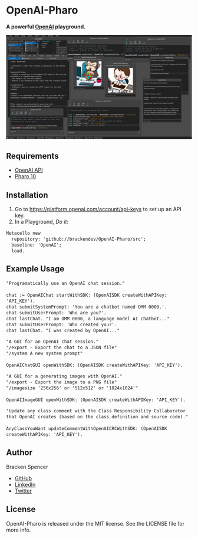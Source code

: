 OpenAI-Pharo
============

**A powerful [OpenAI](https://platform.openai.com/) playground.**

![](images/screenshot.png)

## Requirements

* [OpenAI API](https://platform.openai.com/)
* [Pharo 10](https://www.pharo.org/)

## Installation

1. Go to <https://platform.openai.com/account/api-keys> to set up an API key.
2. In a Playground, _Do it_:

```smalltalk
Metacello new 
  repository: 'github://brackendev/OpenAI-Pharo/src';
  baseline: 'OpenAI';
  load.
```

## Example Usage

```smalltalk
"Programatically use an OpenAI chat session."

chat := OpenAIChat startWithSDK: (OpenAISDK createWithAPIKey: 'API_KEY').
chat submitSystemPrompt: 'You are a chatbot named OMM 0000.'.
chat submitUserPrompt: 'Who are you?'.
chat lastChat. "I am OMM 0000, a language model AI chatbot..."
chat submitUserPrompt: 'Who created you?'.
chat lastChat. "I was created by OpenAI..."
```

```smalltalk
"A GUI for an OpenAI chat session."
"/export - Export the chat to a JSON file"
"/system A new system prompt"

OpenAIChatGUI openWithSDK: (OpenAISDK createWithAPIKey: 'API_KEY').
```

```smalltalk
"A GUI for a generating images with OpenAI."
"/export - Export the image to a PNG file"
"/imagesize '256x256' or '512x512' or '1024x1024'"

OpenAIImageGUI openWithSDK: (OpenAISDK createWithAPIKey: 'API_KEY').
```

```smalltalk
"Update any class comment with the Class Responsibility Collaborator that OpenAI creates (based on the class definition and source code)."

AnyClassYouWant updateCommentWithOpenAICRCWithSDK: (OpenAISDK createWithAPIKey: 'API_KEY').
```

## Author

Bracken Spencer

* [GitHub](https://www.github.com/brackendev)
* [LinkedIn](https://www.linkedin.com/in/brackenspencer/)
* [Twitter](https://twitter.com/brackendev)

## License

OpenAI-Pharo is released under the MIT license. See the LICENSE file for more info.
